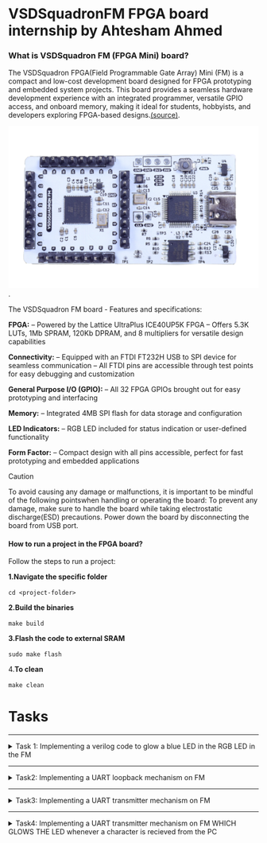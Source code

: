 # VSDSquadronFM FPGA board internship by Ahtesham Ahmed
### What is VSDSquadron FM (FPGA Mini) board?

The VSDSquadron FPGA(Field Programmable Gate Array) Mini (FM) is a compact and low-cost development board designed for FPGA prototyping and embedded system projects. This board provides a seamless hardware development experience with an integrated programmer, versatile GPIO access, and onboard memory, making it ideal for students, hobbyists, and developers exploring FPGA-based designs.[(source)](https://www.vlsisystemdesign.com/vsdsquadronfm/). 

 ![Alt text](https://github.com/Ahtesham18112011/VSDSquadron_FM/blob/ad31b442eb41918709c9383640ed51bc05f17ef6/VSDSquadronFM.png).
 
The VSDSquadron FM board - Features and specifications:

**FPGA:**
– Powered by the Lattice UltraPlus ICE40UP5K FPGA
– Offers 5.3K LUTs, 1Mb SPRAM, 120Kb DPRAM, and 8 multipliers for versatile design
capabilities

 **Connectivity:**
– Equipped with an FTDI FT232H USB to SPI device for seamless communication
– All FTDI pins are accessible through test points for easy debugging and customization

**General Purpose I/O (GPIO):**
– All 32 FPGA GPIOs brought out for easy prototyping and interfacing

 **Memory:**
– Integrated 4MB SPI flash for data storage and configuration

 **LED Indicators:**
– RGB LED included for status indication or user-defined functionality

 **Form Factor:**
– Compact design with all pins accessible, perfect for fast prototyping and embedded applications

> [!CAUTION]
> To avoid causing any damage or malfunctions, it is important to be mindful of the following pointswhen handling or operating the board: To prevent any damage, make sure to handle the board while taking electrostatic discharge(ESD) precautions. Power down the board by disconnecting the board from USB port.



#### How to run a project in the FPGA board?
Follow the steps to run a project:

**1.Navigate the specific folder**

```cd <project-folder>```

**2.Build the binaries**

```make build```

**3.Flash the code to external SRAM**

```sudo make flash```

4.**To clean**

```make clean```



# Tasks
****************************************************************************************************************************************************************
<details>
  <summary>Task 1: Implementing a verilog code to glow a blue LED in the RGB LED in the FM</summary>
  
This task is divided into **four steps** or parts. 

**Step 1**: Understanding the verilog code 

**Step 2**: Creating the PCF File

**Step 3**: Integrating with the VSDSquadron FPGA Mini Board

**Step 4**: Final documentation

### Step 1: Understanding the verilog code
This is the link of the verilog code for the glowing of blue led in a RGB led present in the FPGA board. [top.v](https://github.com/Ahtesham18112011/VSDSquadron_FM/commit/c6511d8ea1d69d50770b938977da7150673a1d7a). 

## Analysis of the verilog code
  

 ![Alt text](https://github.com/Ahtesham18112011/VSDSquadron_FM/blob/a1070567667933317187255c10d645236658f859/Screenshot%20(87).png).
  
The first section of the verilog code says. 
  
1. **led_red,led_blue,led_green**  These are the output wires that controls the colors of RGB led which carries output of logic 1 or 0

2. **hw_clk**  It is a clock that provides clock signals to the module"s timing. It is the Hardware oscillator not the internal oscillator.

3. **testwire**  it is connected to bit 5 of the frequency counter as described below
   
    ![Alt text](https://github.com/Ahtesham18112011/VSDSquadron_FM/blob/8ad84dd438e48a361c21e7749db66f1531c2e4f1/Screenshot%20(89).png).
  

#### Internal component Analysis
The module has three main internal components:-

1. **Internal Oscillator(SB_HFOSC)** It generates a internal clock signal. Control Signals:
   
*    CLKHFPU = 1'b1 
*    CLKHFEN = 1'b1 
*    CLKHF (int_oscillator)

     ![Alt text](https://github.com/Ahtesham18112011/VSDSquadron_FM/blob/b79a55e797b72e8e7fe28e90f05d9f9165e3a30f/Screenshot%20(90).png).

3. **Frequency counter** It has 27-bit register because it is described as 'reg' in the verilog code, and reg means register. Increments on every positive edge of int_osc. bit 5 is routed to the testwire.

    ![Alt text](https://github.com/Ahtesham18112011/VSDSquadron_FM/blob/180c9374ec569df8b2e8ae465a5d46fe0d1766db/Screenshot%20(91).png).

5. **RGB led driver** It allows the frequency of red and green led the lowest and blue led the highest. it sets all the leds to the lowest.

     RGBLEDEN = 1'b1 : Enables LED operation
  
     RGB0PWM = 1'b0 : Red LED minimum brightness, as described in the verilog: 1'b0. In 1'b0 it is clearly seen that it is 1 bit binary zero value.
  
     RGB1PWM = 1'b0 : Green LED minimum brightness, as described in the given verilog: 1'b0. In 1'b0 it is clearly seen that it is 1 bit binary zero value.
  
     RGB2PWM = 1'b1 : Blue LED maximum brightness, as described in the given verilog: 1'b1. In 1'b1 it is clearly seen that it is a binary, unsigned, 1-bit wide integral value.

   It also allows the current to flow equally which is "0b000001" to RGB0(red), RGB1(green), RGB2(blue)

     ![Alt text](https://github.com/Ahtesham18112011/VSDSquadron_FM/blob/03bf86577080c878397fa207beafe230e47a3c23/Screenshot%20(95).png).


#### Purpose of the verilog code

This verilog code for the FM allows it to glow a blue light in the RGB led in a controlled manner.  It provides a stable internal clock source, It provides a complete solution for RGB LED control with built-in timing and test capabilities.

 #### RGB LED driver functionality

   The RGB LED driver manages the LED outputs

* Current controllled output with minimum current setting ("0b000001").
* Enables Blue LED at maximum brightness (1'b1).
* And Red and green at minimum brightness (1'b0).
* PWM (Pulse Width Modulation) control for each color.




 

  ### Step 2: Creating the PCF File
  
  This is the PCF file. [VSDSquadronFM.pcf](https://github.com/Ahtesham18112011/VSDSquadron_FM/blob/e42b59be2d586c9407dcfc91577753fcdb8994a9/VSDSquadronFM.pcf). A PCF(Physical Constraint File) is a file which is used to instruct the FPGA to where it have to send the output, for example in this case of RGB LED the PCF file is used to instruct the FPGA to the RGB LED pins.


  ## Analysis of the connection of the PCF file

  


* **set_io led_red 39**: This command helps the logical signal from FPGA to reach the pin number 39 which is one of the three input pins of thr RGB LED(which glows red led).

* **set_io led_blue 40**: This command helps the logical signal from FPGA to reach the pin number 40 which is one of the three input pins of thr RGB LED(which glows blue).

* **set_io led_green 41**: This command helps the logical signal from FPGA to reach the pin number 41 which is one of the three input pins of thr RGB LED(which glows green).

* **set_io hw_clk 20** This command helps the logical signal from FPGA to reach the pin number 20.

* **5 set_io testwire 17** This command helps the logical signal from FPGA to reach the pin number 17.

  <img src="https://github.com/Ahtesham18112011/VSDSquadron_FM/blob/010ff4b0db3c8e0d270005114f78691f9bb029af/WhatsApp%20Image%202025-03-21%20at%202.38.37%20PM.jpeg" alt="Description" width="400"/>.

  

  

### Step 3: Integrating with the VSDSquadron FPGA Mini Board

The [Datasheet](https://github.com/Ahtesham18112011/VSDSquadron_FM/blob/32ddb8c8ebc921e2051795b4388bbc49cba8ce46/VSDSquadronFMDatasheet.pdf) provide  details about the FPGA chip, SPI Flash Memory,USB to Serial converter etc. It also provides the steps to program the FPGA board, it explains all detail  about the FPGA board very clearly.

> **Tip**

> Make sure you have downloaded the Ubuntu software. You can download it from Oracle Virtual box it does not take installing a new software.



## Implementation in the FM

According to the given [Datasheet](https://github.com/Ahtesham18112011/VSDSquadron_FM/blob/32ddb8c8ebc921e2051795b4388bbc49cba8ce46/VSDSquadronFMDatasheet.pdf). We need to do the following steps to implement the given verilog code in the FM:



1. Connect the board with the computer/laptop with a c type USB cable as described in the datasheet. Ensuring the FTDI connection. and type the command ```lsusb``` in the terminal of software Ubuntu. After typing this commmand you will see ”Future Technology Devices International” text in the terminal, it means the FPGA board is connected.

2. Make one more file which is called a Makefile.[Makefile](https://github.com/Ahtesham18112011/VSDSquadron_FM/blob/16f3657047eebb2d53e02e451deed799442105de/Makefile.txt).

3. Go to the software Ubuntu and in the terminal locate the file where you have made your PCF file,Verilog file and the Makefile. by pressing `cd <name of file>`

4. Ensure that there are no previous builds if there are then type `make clean`.

5. Then type `make build` to build the binaries.

6. Then type `sudo make flash` to program the FPGA. It will take some time.

7. When after this process you will see the blue LED glowing in the RGB LED.



  <img src="https://github.com/Ahtesham18112011/VSDSquadron_FM/blob/main/WhatsApp%20Image%202025-03-18%20at%209.52.28%20PM.jpeg" alt="Description" width="500"/>

  

### Step 4: Final documentation (Summary)
The given verilog code tells the three inputs of the RGB led with some internal and external devices like internal high-frequency oscillator and 28-bit frequency counter. The counter's bit 5 is routed to a testwire for monitoring. The RGB LED driver (SB_RGBA_DRV) provides current-controlled outputs with a fixed configuration: blue at maximum brightness, red and green at minimum.

**PCF file**
The [VSDSquadronFM.pcf](https://github.com/Ahtesham18112011/VSDSquadron_FM/blob/e42b59be2d586c9407dcfc91577753fcdb8994a9/VSDSquadronFM.pcf) is the file which contains the pin mapping of where the HDL code hhave to be gone. It is very important because it contains the details of where the code is to be gone. In the given PCF file codes of LED red,blue and green are connected to the pin 39,40 and 41 and the clock to pin 20 and lastly the code for testwire to the pin 17. 

**Implementing verilog code**
Follow the given [Datasheet](https://github.com/Ahtesham18112011/VSDSquadron_FM/blob/32ddb8c8ebc921e2051795b4388bbc49cba8ce46/VSDSquadronFMDatasheet.pdf). and connect the board to the computer and then go to the terminal and type `cd document name>` then `make build` and lastly `sudo make flash`. After the process you will see a blue light glowing on the RGB LED.

#### Final result

<img src="https://github.com/Ahtesham18112011/VSDSquadron_FM/blob/main/WhatsApp%20Image%202025-03-18%20at%209.52.28%20PM.jpeg" alt="Description" width="500"/>.

## Challenges faced during the above process
* Face difficulty in connecting board: the USB-C cable was needed to connect. And connection between FTDI and the USB was also important,
* Difficulty in understanding verilog code: You can learn the language or search their meaning on google,firefox etc.

</details>

****************************************************************************************************************************************************************
 <details>
  <summary>Task2: Implementing a UART loopback mechanism on FM</summary>

This task is divided into **five steps** or parts. 

**Step 1**: Understanding the verilog code 

**Step 2**: Creating a block diagram for UART loopback

**Step 3**: Integrating with the VSDSquadron FPGA Mini Board

**Step 4**: Testing and verification

**Step 5**: Final documentation

    
## What is a UART?
UART, or Universal Asynchronous Receiver/Transmitter, is a hardware communication protocol that uses two wires (TX and RX) for transmitting and receiving serial data between devices, often used in embedded systems and microcontrollers. UART communication is asynchronous, meaning it doesn't rely on a shared clock signal between the sender and receiver. For UART to work, the Baud rate shoud be the same on both the transmitting anf receiving side

### Step 1: Studying the Existing code 
There are two verilog codes for this UART loopback mechanism.The first existing code for a uart_loopback mechanism can be found here [(top.v)](https://github.com/Ahtesham18112011/VSDSquadron_FM/blob/9617df7d78351e321941a7b556ba17ce3c103f22/uart-top.v). This is the second verilog code. [(uart_trx.v)](https://github.com/Ahtesham18112011/VSDSquadron_FM/blob/main/uart_trx.v)

## Analysis of the first veriog code
  
   ![Alt text](https://github.com/Ahtesham18112011/VSDSquadron_FM/blob/b2e72bae034c95a30bc69764fde0108752177795/Screenshot%20(94).png).
  
  The module of the verilog code explains four output and two input pins:
  
  1. **led_red led_blue led_green**: These are the three output wires that contriols the RGB LED.
  2. **uarttx**: This is the Transmission pin of the UART
  3. **uartx**: Thgis is the reciever pin of UART.

### Internal components analysis
**Internal Oscilliator** (SB_HFOSC)
It generates a internal clock signal. configuration:
*    CLKHFPU = 1'b1 
*    CLKHFEN = 1'b1 
*    CLKHF (int_oscillator)
  
**Frequency counter**
* It has 27-bit register because it is described as 'reg' in the verilog code, and reg means register. 
* Increments on every positive edge of int_osc.
* Bit 5 is routed to the testwire.

**UART**

In the Verilog code `assign uart_tx = uart_rx;`, the uart_tx signal is directly assigned the value of the uart_rx signal, effectively creating a loopback or echo where the transmitted data is immediately sent back to the receiver. 

 ![Alt text](https://github.com/Ahtesham18112011/VSDSquadron_FM/blob/1f5ff319e70d4d97d32e51df3e53ebec60939948/Screenshot%20(96).png).

 **RGB LED Driver**

It allows the frequency of red and green led the lowest and blue led the highest. it sets all the leds to the lowest.

* RGBLEDEN = 1'b1 : Enables LED operation
  
* RGB0PWM = 1'b0 : Red LED minimum brightness, as described in the verilog: 1'b0. In 1'b0 it is clearly seen that it is 1 bit binary zero value.
  
* RGB1PWM = 1'b0 : Green LED minimum brightness, as described in the given verilog: 1'b0. In 1'b0 it is clearly seen that it is 1 bit binary zero value.
  
* RGB2PWM = 1'b1 : Blue LED maximum brightness, as described in the given verilog: 1'b1. In 1'b1 it is clearly seen that it is a binary, unsigned, 1-bit wide integral value.

 
   
## Analysis of the second verilog code (uart.trx.v)  
 It is the verilog code for the **UART TX 8N1 Transmitter**.
 
#### Module  

![Alt text](https://github.com/Ahtesham18112011/VSDSquadron_FM/blob/b22fc42a132baec6250b7fad02d68d09ba566778/Screenshot%20(98).png).
 
 
The module explains 5 ports:
  
1. **clk**: input clock
    
2. **txbyte**: outgoing byte
    
3. **senddata**: trigger tx
    
4. **txdone**: outgoing byte sent
    
5. **tx**: tx wire


#### Input

The input explains three ports:

1.**clk**

2.**txbyte**

3.**senddata**

#### Output

The output explains two ports

1. **txdone**

2. **tx**

#### Parameters

**STATE_IDLE**: Waits for senddata.

**STATE_STARTTX**: Sends start bit (0).

**STATE_TXING**: Sends 8-bit data (LSB first).

**STATE_TXDONE**: Sends stop bit (1), marks completion.

### Step2: Creating a block diagram for UART loopback

### UART Loopback block diagram

![Alt text](https://github.com/Ahtesham18112011/VSDSquadron_FM/blob/0aa69637d1856f4aa88a26501098b5945f19bfcb/UART%20loopback.png).

### Detailed circut diagram of UART loopback

![Alt text](https://github.com/Ahtesham18112011/VSDSquadron_FM/blob/48651e2961e704b98d127f66c7c302d999cda0f4/Detailed%20circuit%20diagram%20UART%20loopback.png). 

### Step3: Implementation in the FM

> **Note**
> Create a  [Makefile](https://github.com/Ahtesham18112011/VSDSquadron_FM/blob/8e5519a421cbb128f586ade2d66ea6ae0c17c6d7/Makefile%20(UART%20loopback).txt) and paste it in the uart_loopback folder. Also ensure that the folder have the [PCF](https://github.com/Ahtesham18112011/VSDSquadron_FM/blob/b9d431c5828aba0c263ed9764659d42ec006338c/VSDSquadronFM%20(UART%20loopback).pcf) file and the two verilog codes.

Follow the steps to implement the verilog code on FM
1. Go to software  Ubuntu and open the terminal. Ensure that the FM is connected by typing `lsusb`.
2. Then navigate to the folder by typing `cd <folder name>`.
3. Then type `make build` to build the binaries.
4. Then type `sudo make flash` to program the board.
5. Now you have succesfully implemented the code in the FM.

### Step4: Testing and verification

We have implemented the necessary code and now we have to test that if it works or not. We will be using a serial terminal to test it. The serial terminal which we will be using is Docklight.
Follow the steps to test:

1. Go to Docklight and go to the project settings and set the Baud rate 9600.
2. Ensure the communication port in which the USB is connected to the FM and wright the COM number.
![Alt text](https://github.com/Ahtesham18112011/VSDSquadron_FM/blob/396d554eb92322109637e356f7122ff34e5a6a6e/Testing1.png).    
3. Name the project name and wright the command which will be used in communication in sequence in the top left send sequences box.
![Alt text](https://github.com/Ahtesham18112011/VSDSquadron_FM/blob/396d554eb92322109637e356f7122ff34e5a6a6e/Testing2.png).      
4. Then click on Apply.
5. Then click on the ---> sign at the send sequences box.
6. Then you will see the below results after the following results.
![Alt text](https://github.com/Ahtesham18112011/VSDSquadron_FM/blob/396d554eb92322109637e356f7122ff34e5a6a6e/Testing3.png).

### Step5: Final Documentation

In UART (Universal Asynchronous Receiver/Transmitter) loopback, the transmitter's output is internally connected to the receiver's input, allowing a device to send data to itself for testing and troubleshooting. The TX (transmit) and RX (receive) lines are internally connected, so any data transmitted is also immediately received by the receiver within the same UART module. 

The given verilog cde basically explains the input and output pins of the module. The uarttx pin is connected to an output wire whereas the uartx pin is connected to an input pin it also explains the four parameters:
* STATE_IDLE: Waits for senddata.
* STATE_STARTTX: Sends start bit (0).
* STATE_TXING: Sends 8-bit data (LSB first).
* STATE_TXDONE: Sends stop bit (1), marks completion.

To understand the functioning of the uart loopback below are the block and circuit diagram of the uart loopback mechanism.
![Alt text](https://github.com/Ahtesham18112011/VSDSquadron_FM/blob/0aa69637d1856f4aa88a26501098b5945f19bfcb/UART%20loopback.png).

![Alt text](https://github.com/Ahtesham18112011/VSDSquadron_FM/blob/48651e2961e704b98d127f66c7c302d999cda0f4/Detailed%20circuit%20diagram%20UART%20loopback.png). 

To implement the code on FM follow the following steps:
* Go to software Ubuntu and open the terminal. Ensure that the FM is connected by typing `lsusb`.
* Then navigate to the folder by typing `cd <folder name>`.
* Then type `make build` to build the binaries.
* Then type `sudo make flash` to program the board.
* Now you have succesfully implemented the code in the FM.

To test the results you can use any serial terminal but i am using Docklight.
1. Go to Docklight and go to the project settings and set the Baud rate 9600.
2. Ensure the communication port in which the USB is connected to the FM and wright the COM number.
![Alt text](https://github.com/Ahtesham18112011/VSDSquadron_FM/blob/396d554eb92322109637e356f7122ff34e5a6a6e/Testing1.png).    
3. Name the project name and wright the command which will be used in communication in sequence in the top left send sequences box.
![Alt text](https://github.com/Ahtesham18112011/VSDSquadron_FM/blob/396d554eb92322109637e356f7122ff34e5a6a6e/Testing2.png).      
4. Then click on Apply.
5. Then click on the ---> sign at the send sequences box.
6. Then you will see the below results after the following results.
![Alt text](https://github.com/Ahtesham18112011/VSDSquadron_FM/blob/396d554eb92322109637e356f7122ff34e5a6a6e/Testing3.png).

## Challanges faced during the above process
* Difficulty in understanding verilog code: You can learn the language or search their meaning on google,firefox etc.
* Difficulty in identifying the communicacation port. follow the below steps.
1. Open Device Manager
2. Locate "Ports (COM & LPT)"
3. Identify and Note COM Ports

</details>

****************************************************************************************************************************************************************


 <details>
  <summary>Task3: Implementing a UART transmitter mechanism on FM</summary>

  This task is divided into five steps or parts.

Step 1: Understanding the verilog code

Step 2: Creating a block diagram for UART transmitter

Step 3: Integrating with the VSDSquadron FPGA Mini Board

Step 4: Testing and verification

Step 5: Final documentation
  
  ### What this project do?
  This project shows how to communicate with the PC and the FPGA it sends character D all time and if we press any key in our keyboard the D letter would not change because this is example is for transmitting the data to the PC not for receiving any data from the PC
  ### Step1: Studying the exsisting code
 These are the existing codes for the uart transmitter.[top.v](https://github.com/Ahtesham18112011/VSDSquadron_FM/blob/dc19cd95dd1d14183d73b8ce01c80c11a6c4d1c6/top%20(1).v) and [uart_trx.v](https://github.com/thesourcerer8/VSDSquadron_FM/blob/53840bb096ec59b11f26a0b5e362711b12540dbd/uart_tx/uart_trx.v). The uart_trx.v verilog code is same as the verilog code given in the task 2 therefore we will
 not be discussing it in this analysis. You can see the task 2 uart_trx.v analysis by going back.

 ### Analysis of the top.v code
 
 #### Module
![Alt text](https://github.com/Ahtesham18112011/VSDSquadron_FM/blob/c7f528012a595f554c5caf661d11a41862caef3e/Screenshot%20(107).png).

The module explains 5 ports 4 wires of output and a wire of input.
1. **led_red led_green led_blue**: These are the output wires that are connected to the RGB LED and controls the colors of the LED.
2. **uarttx**: This is the ouput wire which is connected to the output wire of the transmission pin.
3. **hw_clk**: This is the input wire of the mudule.  It is a clock that provides clock signals to the module"s timing. It is the Hardware oscillator not the internal oscillator.
   



* **uart_tx_8n1**: This is the name of the transmission pin.

* **DanUART**: This is the instance name of the uart_tx_8n1 transmission pin.
  
* **.clk (clk_9600)**: The clk input of the uart_tx_8n1 module is connected to the clk_9600 signal, which is a 9600 Hz clock generated within the top module.

* **.txbyte("D")**: The txbyte input of the uart_tx_8n1 module is connected to the character D. This is the data byte to be transmitted.

* **.senddata(frequency_counter_i[24])**: The senddata input of the uart_tx_8n1 module is connected to the 24th bit of the frequency_counter_i register. This signal likely triggers the sending of the txbyte.

* **.tx(uarttx)**: The tx output of the uart_tx_8n1 module is connected to the uarttx signal, which is the UART transmission pin.

**Overall, this module sets up a UART transmitter and controls RGB LEDs based on an internal oscillator and frequency counter.**

### Step2: Block and circuit diagram of the UART transmitter

**Block diagram:**

![Alt text](https://github.com/Ahtesham18112011/VSDSquadron_FM/blob/326bd802843f61d66d35b0c2c65d1783b01c2a8e/Screenshot%20(108).png).

**Circuit diagram**

![Alt text](https://github.com/Ahtesham18112011/VSDSquadron_FM/blob/ebce692adb70bfd8f7b661dbfd7408ced321bd84/Screenshot%20(109).png).


### Step3: Implementation on the board

> Make sure you have copied the following file:
> top.v,
> uart_trx.v,
> [Makefile](https://github.com/Ahtesham18112011/VSDSquadron_FM/blob/main/Makefile%20(UARTTX).txt) and 
> [PCF file](https://github.com/Ahtesham18112011/VSDSquadron_FM/blob/main/VSDSquadronFM%20(uarttx).pcf) and put all these in the folder that is created in the folder VSDSquadron_FM


To implement the code on FM follow the following steps:
* Go to software Ubuntu and open the terminal. Ensure that the FM is connected by typing `lsusb`.
* Then navigate to the folder by typing `cd <folder name>`.
* Then type `make build` to build the binaries.
* Then type `sudo make flash` to program the board.
* Now you have succesfully implemented the code in the FM.

### Step4: Testing and verification
To test, install PuTTY from its official webbsite it is a complete opensource software. Then after installing the software follow the below steps:-
1. Select the connection type as Serial, then you should check which COM port is working by taking a look in Device Manager.
![Alt text](https://github.com/Ahtesham18112011/VSDSquadron_FM/blob/a02b63cc8b04445e3aabc67e98a5ce367615749f/Screenshot%20(111).png)   
2. Click on "open".
3. Then you will see the folllowing 'D's after clicking:-

![Alt text](https://github.com/Ahtesham18112011/VSDSquadron_FM/blob/a02b63cc8b04445e3aabc67e98a5ce367615749f/Screenshot%20(112).png)   

### Step5: Final documentation

The UART protocol is implemented im the module uart_trx.v file. It works in one direction only, ie. it sends data without having a provison to receive the data back from the receiver. For UART to work, the Baud rate shoud be the same on both the transmitting anf receiving side. Here the Baud rate is 9600 Hz.

The existing verilog code explains the fuctioning of the this project, the transmitting pin of the FPGA is named as uart_tx_8n1. It always sends the character 'D' all the time you can see above for more explaination.
We can understand the transmission of the FPGA by the following block and circuit diagram:
![Alt text](https://github.com/Ahtesham18112011/VSDSquadron_FM/blob/326bd802843f61d66d35b0c2c65d1783b01c2a8e/Screenshot%20(108).png).
![Alt text](https://github.com/Ahtesham18112011/VSDSquadron_FM/blob/ebce692adb70bfd8f7b661dbfd7408ced321bd84/Screenshot%20(109).png).

To implement the code on FM follow the following steps:
* Go to software Ubuntu and open the terminal. Ensure that the FM is connected by typing `lsusb`.
* Then navigate to the folder by typing `cd <folder name>`.
* Then type `make build` to build the binaries.
* Then type `sudo make flash` to program the board.
* Now you have succesfully implemented the code in the FM.

To test, install PuTTY from its official webbsite it is a complete opensource software. Then after installing the software follow the below steps:-
1. Select the connection type as Serial, then you should check which COM port is working by taking a look in Device Manager.
![Alt text](https://github.com/Ahtesham18112011/VSDSquadron_FM/blob/a02b63cc8b04445e3aabc67e98a5ce367615749f/Screenshot%20(111).png)   
2. Click on "open".
3. Then you will see the folllowing 'D's after clicking:-

![Alt text](https://github.com/Ahtesham18112011/VSDSquadron_FM/blob/a02b63cc8b04445e3aabc67e98a5ce367615749f/Screenshot%20(112).png)   

As per the verilog code the FPGA is sending the character 'D' only.

## Challanges faced during the above process
* Difficulty in understanding verilog code: You can learn the language or search their meaning on google,firefox etc.
* Difficulty in PuTTY: If you are not able to to run the testing in PuTTY you can also run it in the Ubuntu software which use Linux language by the following steps:
  1. Go to the terminal and type `sudo apt install picocom` this command will install the software called picocom
  2. Then after installation type `sudo make terminal`
  By this process you can also test it in the Ubuntu the outputs will be same only.

</details>

****************************************************************************************************************************************************************

 <details>
  <summary>Task4: Implementing a UART transmitter mechanism on FM WHICH GLOWS THE LED whenever a character is recieved from the PC</summary>

### What this project do?
It sends the 'D' characters repeatedly from the FPGA through USB to the computer, and lights up the LED whenever a character is received from the PC

### Analysis of the top.v code
The existing verilog code for this project is [here](https://github.com/Ahtesham18112011/VSDSquadron_FM/blob/50504d14801f77a112a97e68f2fb0ed8d3ee39b0/top%20(sense).v)
  

 #### Module

The module has several ports:
  * **output wire led_red** declares an output port named led_red which is a wire.
  * **output wire led_blue** declares an output port named led_blue which is a wire.
  * **output wire led_green** declares an output port named led_green which is a wire.
  * **output wire uarttx** declares an output port named uarttx which is a wire. It is the transmission pin of the FPGA
  * **input wire uartrx** declares an input port named uartrx which is a wire. It is the receiver pin of the FPGA.
  * **input wire hw_clk** declares an input port named hw_clk which is a wire. It is the outer clock.

#### Internal Wires and Registers:
  * **nt_osc:** Wire for the internal oscillator.
  * **frequency_counter_i:** Register for counting the frequency.
  * **clk_9600 and cntr_9600:** Registers for generating a 9600 Hz clock from a 12 MHz clock.

#### UART Transmission pin

`uart_tx_8n1` is the transmissio pin of the FPGA, it sends the character 'D' continously.

#### Frequency Counter and Clock Generation:

  * A counter increments on each positive edge of the internal oscillator (int_osc).
  * A 9600 Hz clock is generated by counting up to period_9600.




 




  

  
  
   

   


